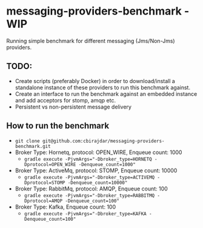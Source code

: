 # messaging-providers-benchmark - WIP

Running simple benchmark for different messaging (Jms/Non-Jms) providers.

## TODO:
- Create scripts (preferably Docker) in order to download/install a standalone instance of these providers to run this benchmark against.
- Create an interface to run the benchmark against an embedded instance and add acceptors for stomp, amqp etc.
- Persistent vs non-persistent message delivery

## How to run the benchmark

- ```git clone git@github.com:cbirajdar/messaging-providers-benchmark.git```
- Broker Type: Hornetq, protocol: OPEN_WIRE, Enqueue count: 1000
   -    ```gradle execute -PjvmArgs="-Dbroker_type=HORNETQ -Dprotocol=OPEN_WIRE -Denqueue_count=1000"```
- Broker Type: ActiveMq, protocol: STOMP, Enqueue count: 10000
   -    ```gradle execute -PjvmArgs="-Dbroker_type=ACTIVEMQ -Dprotocol=STOMP -Denqueue_count=10000"```
- Broker Type: RabbitMq, protocol: AMQP, Enqueue count: 100
   -    ```gradle execute -PjvmArgs="-Dbroker_type=RABBITMQ -Dprotocol=AMQP -Denqueue_count=100"```
- Broker Type: Kafka, Enqueue count: 100
   -    ```gradle execute -PjvmArgs="-Dbroker_type=KAFKA -Denqueue_count=100"```
